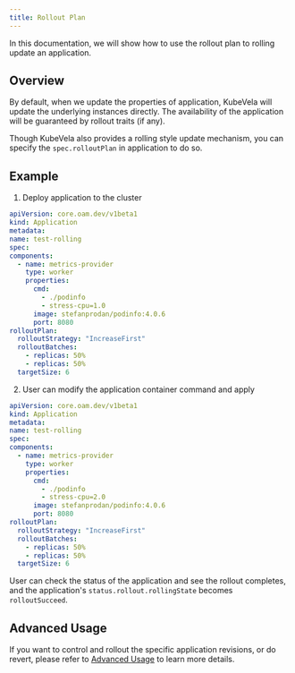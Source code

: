 ```yaml
---
title: Rollout Plan
---
```

In this documentation, we will show how to use the rollout plan to rolling update an application.

## Overview

By default, when we update the properties of application, KubeVela will update the underlying instances directly. The availability of the application will be guaranteed by rollout traits (if any).

Though KubeVela also provides a rolling style update mechanism, you can specify the `spec.rolloutPlan` in application to do so.

## Example

1. Deploy application to the cluster
  ```yaml
apiVersion: core.oam.dev/v1beta1
kind: Application
metadata:
  name: test-rolling
spec:
  components:
    - name: metrics-provider
      type: worker
      properties:
        cmd:
          - ./podinfo
          - stress-cpu=1.0
        image: stefanprodan/podinfo:4.0.6
        port: 8080
  rolloutPlan:
    rolloutStrategy: "IncreaseFirst"
    rolloutBatches:
      - replicas: 50%
      - replicas: 50%
    targetSize: 6
  ```

2. User can  modify the application container command and apply
  ```yaml
apiVersion: core.oam.dev/v1beta1
kind: Application
metadata:
  name: test-rolling
spec:
  components:
    - name: metrics-provider
      type: worker
      properties:
        cmd:
          - ./podinfo
          - stress-cpu=2.0
        image: stefanprodan/podinfo:4.0.6
        port: 8080
  rolloutPlan:
    rolloutStrategy: "IncreaseFirst"
    rolloutBatches:
      - replicas: 50%
      - replicas: 50%
    targetSize: 6
  ```

User can check the status of the application and see the rollout completes, and the
application's `status.rollout.rollingState` becomes `rolloutSucceed`.

## Advanced Usage

If you want to control and rollout the specific application revisions, or do revert, please refer to [Advanced Usage](advanced-rollout) to learn more details.




